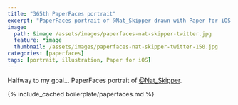 ```yaml
---
title: "365th PaperFaces portrait"
excerpt: "PaperFaces portrait of @Nat_Skipper drawn with Paper for iOS on an iPad."
image: 
  path: &image /assets/images/paperfaces-nat-skipper-twitter.jpg 
  feature: *image
  thumbnail: /assets/images/paperfaces-nat-skipper-twitter-150.jpg
categories: [paperfaces]
tags: [portrait, illustration, Paper for iOS]
---
```


Halfway to my goal… PaperFaces portrait of [@Nat_Skipper](https://twitter.com/Nat_Skipper).

{% include_cached boilerplate/paperfaces.md %}
